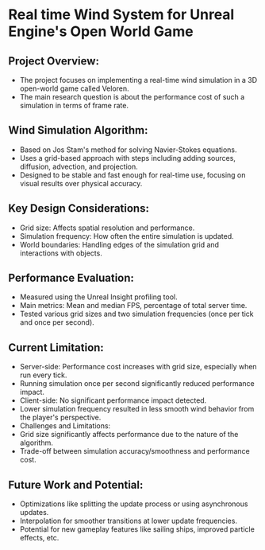 # Real time Wind System for Unreal Engine's Open World Game
## Project Overview:
- The project focuses on implementing a real-time wind simulation in a 3D open-world game called Veloren.
- The main research question is about the performance cost of such a simulation in terms of frame rate.
## Wind Simulation Algorithm:
- Based on Jos Stam's method for solving Navier-Stokes equations.
- Uses a grid-based approach with steps including adding sources, diffusion, advection, and projection.
- Designed to be stable and fast enough for real-time use, focusing on visual results over physical accuracy.
## Key Design Considerations:
- Grid size: Affects spatial resolution and performance.
- Simulation frequency: How often the entire simulation is updated.
- World boundaries: Handling edges of the simulation grid and interactions with objects.
## Performance Evaluation:
- Measured using the Unreal Insight profiling tool.
- Main metrics: Mean and median FPS, percentage of total server time.
- Tested various grid sizes and two simulation frequencies (once per tick and once per second).
## Current Limitation:
- Server-side: Performance cost increases with grid size, especially when run every tick.
- Running simulation once per second significantly reduced performance impact.
- Client-side: No significant performance impact detected.
- Lower simulation frequency resulted in less smooth wind behavior from the player's perspective.
- Challenges and Limitations:
- Grid size significantly affects performance due to the nature of the algorithm.
- Trade-off between simulation accuracy/smoothness and performance cost.
## Future Work and Potential:
- Optimizations like splitting the update process or using asynchronous updates.
- Interpolation for smoother transitions at lower update frequencies.
- Potential for new gameplay features like sailing ships, improved particle effects, etc.
